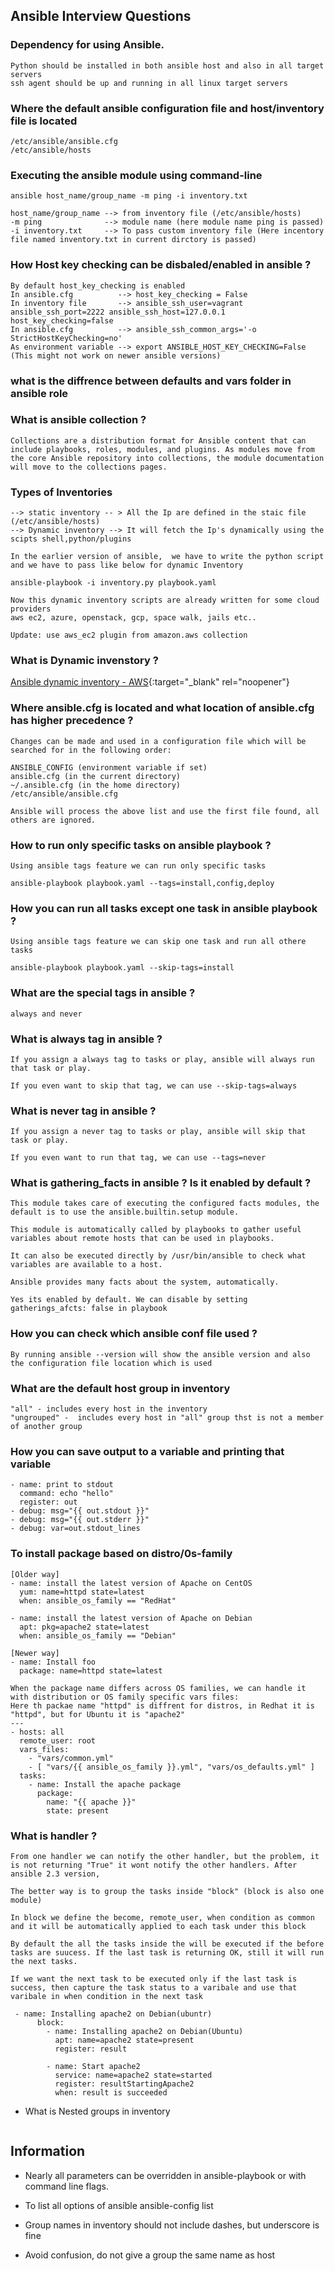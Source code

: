 ## Ansible Interview Questions

### Dependency for using Ansible.
```
Python should be installed in both ansible host and also in all target servers
ssh agent should be up and running in all linux target servers
```

### Where the default ansible configuration file and host/inventory file is located
```
/etc/ansible/ansible.cfg
/etc/ansible/hosts
```

### Executing the ansible module using command-line
```
ansible host_name/group_name -m ping -i inventory.txt

host_name/group_name --> from inventory file (/etc/ansible/hosts)
-m ping              --> module name (here module name ping is passed)
-i inventory.txt     --> To pass custom inventory file (Here incentory file named inventory.txt in current dirctory is passed)
```

### How Host key checking can be disbaled/enabled in ansible ?
```
By default host_key_checking is enabled
In ansible.cfg          --> host_key_checking = False
In inventory file       --> ansible_ssh_user=vagrant ansible_ssh_port=2222 ansible_ssh_host=127.0.0.1 host_key_checking=false
In ansible.cfg          --> ansible_ssh_common_args='-o StrictHostKeyChecking=no'
As environment variable --> export ANSIBLE_HOST_KEY_CHECKING=False  (This might not work on newer ansible versions)
```

### what is the diffrence between defaults and vars folder in ansible role

### What is ansible collection ?
```
Collections are a distribution format for Ansible content that can include playbooks, roles, modules, and plugins. As modules move from the core Ansible repository into collections, the module documentation will move to the collections pages.
```

### Types of Inventories
```
--> static inventory -- > All the Ip are defined in the staic file (/etc/ansible/hosts)
--> Dynamic inventory --> It will fetch the Ip's dynamically using the scipts shell,python/plugins

In the earlier version of ansible,  we have to write the python script and we have to pass like below for dynamic Inventory

ansible-playbook -i inventory.py playbook.yaml

Now this dynamic inventory scripts are already written for some cloud providers
aws ec2, azure, openstack, gcp, space walk, jails etc..

Update: use aws_ec2 plugin from amazon.aws collection
```

### What is Dynamic invenstory ?
[Ansible dynamic inventory - AWS](https://devopscube.com/setup-ansible-aws-dynamic-inventory/){:target="_blank" rel="noopener"}

### Where ansible.cfg is located and what location of ansible.cfg has higher precedence ?
```
Changes can be made and used in a configuration file which will be searched for in the following order:

ANSIBLE_CONFIG (environment variable if set)
ansible.cfg (in the current directory)
~/.ansible.cfg (in the home directory)
/etc/ansible/ansible.cfg

Ansible will process the above list and use the first file found, all others are ignored.
```

### How to run only specific tasks on ansible playbook ?
```
Using ansible tags feature we can run only specific tasks

ansible-playbook playbook.yaml --tags=install,config,deploy
```

### How you can run all tasks except one task in ansible playbook ?
```
Using ansible tags feature we can skip one task and run all othere tasks

ansible-playbook playbook.yaml --skip-tags=install
```

### What are the special tags in ansible ?
```
always and never
```

### What is always tag in ansible ?
```
If you assign a always tag to tasks or play, ansible will always run that task or play.

If you even want to skip that tag, we can use --skip-tags=always
```

### What is never tag in ansible ?
```
If you assign a never tag to tasks or play, ansible will skip that task or play.

If you even want to run that tag, we can use --tags=never
```

### What is gathering_facts in ansible ? Is it enabled by default ?
```
This module takes care of executing the configured facts modules, the default is to use the ansible.builtin.setup module.

This module is automatically called by playbooks to gather useful variables about remote hosts that can be used in playbooks.

It can also be executed directly by /usr/bin/ansible to check what variables are available to a host.

Ansible provides many facts about the system, automatically.

Yes its enabled by default. We can disable by setting gatherings_afcts: false in playbook
```

### How you can check which ansible conf file used ?
```
By running ansible --version will show the ansible version and also the configuration file location which is used
```

### What are the default host group in inventory
```
"all" - includes every host in the inventory
"ungrouped" -  includes every host in "all" group thst is not a member of another group
```

### How you can save output to a variable and printing that variable
```
- name: print to stdout
  command: echo "hello"
  register: out
- debug: msg="{{ out.stdout }}"
- debug: msg="{{ out.stderr }}"
- debug: var=out.stdout_lines
```

### To install package based on distro/0s-family
```
[Older way]
- name: install the latest version of Apache on CentOS
  yum: name=httpd state=latest
  when: ansible_os_family == "RedHat"

- name: install the latest version of Apache on Debian
  apt: pkg=apache2 state=latest 
  when: ansible_os_family == "Debian"
  
[Newer way]
- name: Install foo
  package: name=httpd state=latest
  
When the package name differs across OS families, we can handle it with distribution or OS family specific vars files:
Here th packae name "httpd" is diffrent for distros, in Redhat it is "httpd", but for Ubuntu it is "apache2"
---
- hosts: all
  remote_user: root
  vars_files:
    - "vars/common.yml"
    - [ "vars/{{ ansible_os_family }}.yml", "vars/os_defaults.yml" ]
  tasks:
    - name: Install the apache package
      package:
        name: "{{ apache }}"
        state: present
```

### What is handler ?
```
From one handler we can notify the other handler, but the problem, it is not returning "True" it wont notify the other handlers. After ansible 2.3 version,

The better way is to group the tasks inside "block" (block is also one module)

In block we define the become, remote_user, when condition as common and it will be automatically applied to each task under this block

By default the all the tasks inside the will be executed if the before tasks are suucess. If the last task is returning OK, still it will run the next tasks.

If we want the next task to be executed only if the last task is success, then capture the task status to a varibale and use that varibale in when condition in the next task

 - name: Installing apache2 on Debian(ubuntr)
      block:
        - name: Installing apache2 on Debian(Ubuntu)
          apt: name=apache2 state=present
          register: result

        - name: Start apache2
          service: name=apache2 state=started
          register: resultStartingApache2
          when: result is succeeded
```

* What is  Nested groups in inventory
```
```

## Information
* Nearly all parameters can be overridden in ansible-playbook or with command line flags.

* To list all options of ansible
ansible-config list

* Group names in inventory should not include dashes, but underscore is fine

* Avoid confusion, do not give a group the same name as host

